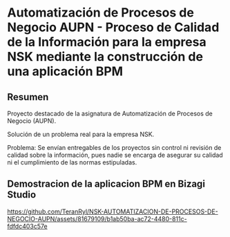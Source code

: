 # Automatización de Procesos de Negocio AUPN - Proceso de Calidad de la Información para la empresa NSK mediante la construcción de una aplicación BPM

## Resumen

Proyecto destacado de la asignatura de Automatización de Procesos de Negocio (AUPN).

Solución de un problema real para la empresa NSK.

Problema: Se envían entregables de los proyectos sin control ni revisión de calidad sobre la información, pues nadie se encarga de asegurar su calidad ni el cumplimiento de las normas estipuladas.

## Demostracion de la aplicacion BPM en Bizagi Studio

https://github.com/TeranRyl/NSK-AUTOMATIZACION-DE-PROCESOS-DE-NEGOCIO-AUPN/assets/81679109/b1ab50ba-ac72-4480-811c-fdfdc403c57e

